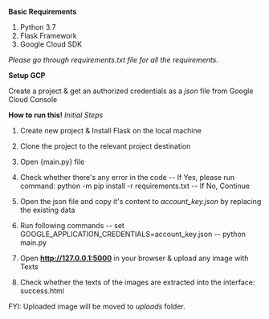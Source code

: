 **Basic Requirements**

1. Python 3.7
2. Flask Framework
3. Google Cloud SDK

*Please go through requirements.txt file for all the requirements.*


**Setup GCP**

Create a project & get an authorized credentials as a *json* file from Google Cloud Console


**How to run this!**
*Initial Steps*

1. Create new project & Install Flask on the local machine
2. Clone the project to the relevant project destination
3. Open {main.py} file
4. Check whether there's any error in the code
-- If Yes, please run command: python -m pip install -r requirements.txt
-- If No, Continue
5. Open the json file and copy it's content to *account_key.json* by replacing the existing data
6. Run following commands 
-- set GOOGLE_APPLICATION_CREDENTIALS=account_key.json
-- python main.py

7. Open **http://127.0.0.1:5000** in your browser & upload any image with Texts
8. Check whether the texts of the images are extracted into the interface: success.html

FYI:
Uploaded image will be moved to *uploads* folder.


